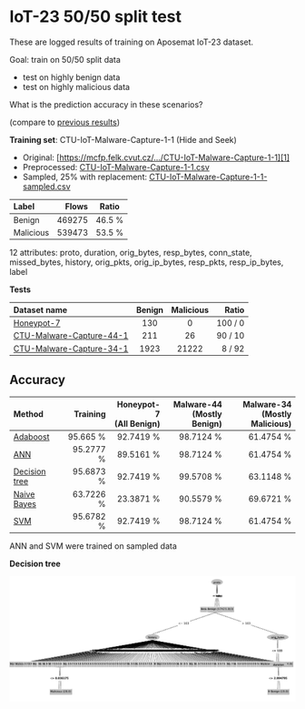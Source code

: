 # IoT-23 50/50 split test

These are logged results of training on Aposemat IoT-23 dataset.

Goal: train on 50/50 split data

- test on highly benign data
- test on highly malicious data

What is the prediction accuracy in these scenarios? 

(compare to [previous results](../2-24))
 
**Training set**: CTU-IoT-Malware-Capture-1-1 (Hide and Seek)

- Original: [https://mcfp.felk.cvut.cz/.../CTU-IoT-Malware-Capture-1-1][1]
- Preprocessed: [CTU-IoT-Malware-Capture-1-1.csv][2a]
- Sampled, 25% with replacement: [CTU-IoT-Malware-Capture-1-1-sampled.csv][2b]

| Label     |  Flows | Ratio  |
|:----------|-------:|:------:|
| Benign    | 469275 | 46.5 % |
| Malicious | 539473 | 53.5 % |

12 attributes: proto, duration, orig_bytes, resp_bytes, conn_state, 
missed_bytes, history, orig_pkts, orig_ip_bytes, resp_pkts, resp_ip_bytes, 
label

**Tests**

| Dataset name                  | Benign | Malicious |   Ratio | 
|:------------------------------|:------:|:---------:|--------:|
| [Honeypot-7][4]               |  130   |     0     | 100 / 0 |
| [CTU-Malware-Capture-44-1][3] |  211   |    26     | 90 / 10 |
| [CTU-Malware-Capture-34-1][5] |  1923  |   21222   |  8 / 92 |

## Accuracy

| Method              |  Training | Honeypot-7<br/>(All Benign) | Malware-44<br/>(Mostly Benign) | Malware-34<br/>(Mostly Malicious) |
|:--------------------|----------:|----------------------------:|-------------------------------:|----------------------------------:|
| [Adaboost][AB]      |  95.665 % |                   92.7419 % |                      98.7124 % |                         61.4754 % |
| [ANN][AN]           | 95.2777 % |                   89.5161 % |                      98.7124 % |                         61.4754 % |
| [Decision tree][DT] | 95.6873 % |                   92.7419 % |                      99.5708 % |                         63.1148 % |
| [Naive Bayes][NB]   | 63.7226 % |                   23.3871 % |                      90.5579 % |                         69.6721 % |
| [SVM][SV]           | 95.6782 % |                   92.7419 % |                      98.7124 % |                         61.4754 % |  

ANN and SVM were trained on sampled data 

**Decision tree**

![img](tree-viz.jpeg)


[1]: https://mcfp.felk.cvut.cz/publicDatasets/IoT-23-Dataset/IndividualScenarios/CTU-IoT-Malware-Capture-1-1
[2a]: https://github.com/iotcad/sensor-data/blob/0412e9b52bed951f7a1283e2b08ea52f78cc90ba/iot-23/12-attr/CTU-IoT-Malware-Capture-1-1.csv
[2b]: https://github.com/iotcad/sensor-data/blob/de0d85ec49f0e3560e2715abe5d7fcb48194be24/iot-23/12-attr/CTU-IoT-Malware-Capture-1-1-sampled.csv
[3]: https://github.com/iotcad/sensor-data/blob/0412e9b52bed951f7a1283e2b08ea52f78cc90ba/iot-23/12-attr/CTU-Malware-Capture-44-1-labeled.csv
[4]: https://github.com/iotcad/sensor-data/blob/0412e9b52bed951f7a1283e2b08ea52f78cc90ba/iot-23/12-attr/CTU-Honeypot-Capture-7-1-labeled.csv
[5]: https://github.com/iotcad/sensor-data/blob/0412e9b52bed951f7a1283e2b08ea52f78cc90ba/iot-23/12-attr/CTU-Malware-Capture-34-1-labeled.csv
[NB]: bayes
[DT]: tree
[SV]: svm
[AN]: ann
[AB]: adaboost
